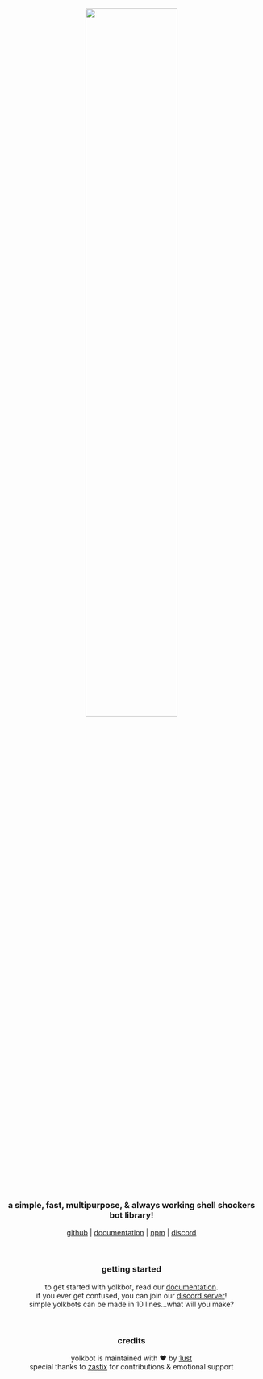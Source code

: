 <div align='center'>
  <picture>
    <source media="(prefers-color-scheme: dark)" srcset="https://docs.yolkbot.xyz/banners/dark.png">
    <source media="(prefers-color-scheme: light)" srcset="https://docs.yolkbot.xyz/banners/light.png">
    <img src="https://docs.yolkbot.xyz/banners/light.png" width="60%">
  </picture>
  <h3>a simple, fast, multipurpose, & always working shell shockers bot library!</h3>
  <p>
    <a href='https://github.com/yolkorg/yolkbot'>github</a> | 
    <a href='https://docs.yolkbot.xyz'>documentation</a> |
    <a href='https://npmjs.com/yolkbot'>npm</a> |
    <a href='https://discord.gg/VUVRmmCXzN'>discord</a>
  </p>
</div>

<br>

<h3 align='center'>getting started</h3>
<p align='center'>
  to get started with yolkbot, read our <a href="https://docs.yolkbot.xyz">documentation</a>.<br>
  if you ever get confused, you can join our <a href="https://discord.gg/VUVRmmCXzN">discord server</a>!<br>
  simple yolkbots can be made in 10 lines...what will you make?<br>
</p>

<br>

<h3 align='center'>credits</h3>

<p align='center'>
  yolkbot is maintained with ❤️ by <a href='https://github.com/villainsrule'>1ust</a><br>
  special thanks to <a href='https://github.com/zastlx'>zastix</a> for contributions & emotional support
</p>
